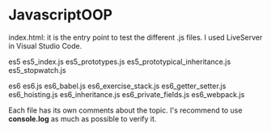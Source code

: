 # JavascriptOOP

index.html: it is the entry point to test the different .js files. I used LiveServer in Visual Studio Code.

es5
	es5_index.js
	es5_prototypes.js
	es5_prototypical_inheritance.js
	es5_stopwatch.js
	
es6
	es6.js
	es6_babel.js
	es6_exercise_stack.js
	es6_getter_setter.js
	es6_hoisting.js
	es6_inheritance.js
	es6_private_fields.js
	es6_webpack.js
	
Each file has its own comments about the topic. I's recommend to use **console.log** as much as possible to verify it.
